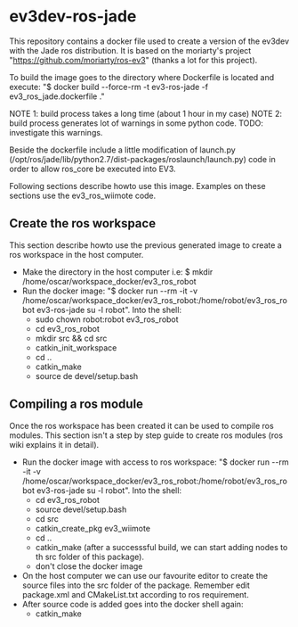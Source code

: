 ev3dev-ros-jade
===============

This repository contains a docker file used to create a version of the ev3dev with the Jade ros distribution.  It is based on the moriarty's project "https://github.com/moriarty/ros-ev3" (thanks a lot for this project).

To build the image goes to the directory where Dockerfile is located and execute:
   "$ docker build --force-rm -t ev3-ros-jade -f ev3_ros_jade.dockerfile ."

NOTE 1: build process takes a long time (about 1 hour in my case)
NOTE 2: build process generates lot of warnings in some python code.  TODO: investigate this warnings.

Beside the dockerfile include a little modification of launch.py (/opt/ros/jade/lib/python2.7/dist-packages/roslaunch/launch.py) code in order to allow ros_core be executed into EV3.

Following sections describe howto use this image. Examples on these sections use the ev3_ros_wiimote code.

Create the ros workspace
------------------------
This section describe howto use the previous generated image to create a ros workspace in the host computer.

- Make the directory in the host computer i.e: $ mkdir /home/oscar/workspace_docker/ev3_ros_robot
- Run the docker image: "$ docker run --rm -it -v /home/oscar/workspace_docker/ev3_ros_robot:/home/robot/ev3_ros_robot ev3-ros-jade su -l robot".  Into the shell:
	- sudo chown robot:robot ev3_ros_robot
	- cd ev3_ros_robot
	- mkdir src && cd src
	- catkin_init_workspace
	- cd ..
	- catkin_make
	- source de devel/setup.bash


Compiling a ros module
----------------------

Once the ros workspace has been created it can be used to compile ros modules.  This section isn't a step by step guide to create ros modules (ros wiki explains it in detail).


- Run the docker image with access to ros workspace: "$ docker run --rm -it -v /home/oscar/workspace_docker/ev3_ros_robot:/home/robot/ev3_ros_robot ev3-ros-jade su -l robot". Into the shell:
	- cd ev3_ros_robot
	- source devel/setup.bash 
	- cd src
	- catkin_create_pkg ev3_wiimote
	- cd ..
	- catkin_make (after a successsful build, we can start adding nodes to th src folder of this package).
	- don't close the docker image
- On the host computer we can use our favourite editor to create the source files into the src folder of the package. Remember edit package.xml and CMakeList.txt according to ros requirement.
- After source code is added goes into the docker shell again:
	- catkin_make



